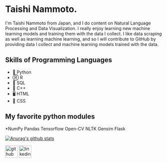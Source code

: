 # Taishi Nammoto.
I'm Taishi Nammoto from Japan, and I do content on Natural Language Processing and Data Visualization. I really enjoy learning new machine learning models and training them with the data I collect. I like data scraping as well as learning machine learning, and so I will contribute to GitHub by providing data I collect and machine learning models trained with the data. 

## Skills of Programming Languages
* 🐍 Python
* Ⓡ R
* 📳 SQL 
* 🌊 C++ 
* 🖥 HTML
* 📲 CSS

## My favorite python modules
*NumPy 
Pandas 
Tensorflow 
Open-CV 
NLTK 
Gensim 
Flask

[![Anurag's github stats](https://github-readme-stats.vercel.app/api?username=taishi-nammoto)](https://github.com/anuraghazra/github-readme-stats)

[<img src='https://cdn.jsdelivr.net/npm/simple-icons@3.0.1/icons/github.svg' alt='github' height='40'>](https://github.com/https://github.com/taishi-nammoto)  [<img src='https://cdn.jsdelivr.net/npm/simple-icons@3.0.1/icons/linkedin.svg' alt='linkedin' height='40'>](https://www.linkedin.com/in/https://www.linkedin.com/in/taishi-nammoto/)  
